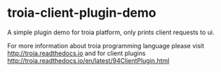 # troia-client-plugin-demo

A simple plugin demo for troia platform, only prints client requests to ui.

For more information about troia programming language please visit http://troia.readthedocs.io
  and for client plugins http://troia.readthedocs.io/en/latest/94ClientPlugin.html
